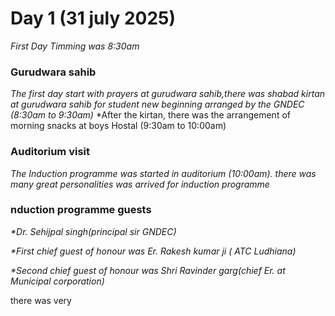 # Day 1 (31 july 2025)
_First Day Timming was 8:30am_

### Gurudwara sahib

*The first day start with prayers at gurudwara sahib,there was shabad kirtan at gurudwara sahib for student new beginning arranged by the GNDEC (8:30am to 9:30am)*
*After the kirtan, there was the arrangement of morning snacks at boys Hostal (9:30am to 10:00am)

### Auditorium visit
*The Induction programme was started in auditorium (10:00am). there was many great personalities was arrived for induction programme*

### nduction programme guests

_*Dr. Sehijpal singh(principal sir GNDEC)_

_*First chief guest of honour was Er. Rakesh kumar ji ( ATC Ludhiana)_

_*Second chief guest of honour was Shri Ravinder garg(chief Er. at Municipal corporation)_

there was very 


